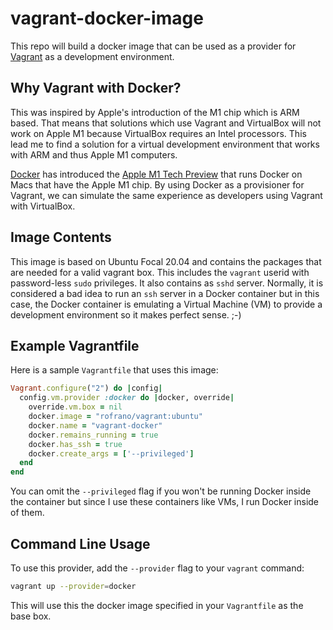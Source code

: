# vagrant-docker-image

This repo will build a docker image that can be used as a provider for [Vagrant](https://www.vagrantup.com) as a development environment.

## Why Vagrant with Docker?

This was inspired by Apple's introduction of the M1 chip which is ARM based. That means that solutions which use Vagrant and VirtualBox will not work on Apple M1 because VirtualBox requires an Intel processors. This lead me to find a solution for a virtual development environment that works with ARM and thus Apple M1 computers.

[Docker](https://www.docker.com) has introduced the [Apple M1 Tech Preview](https://docs.docker.com/docker-for-mac/apple-m1/) that runs Docker on Macs that have the Apple M1 chip. By using Docker as a provisioner for Vagrant, we can simulate the same experience as developers using Vagrant with VirtualBox.

## Image Contents

This image is based on Ubuntu Focal 20.04 and contains  the packages that are needed for a valid vagrant box. This includes the `vagrant` userid with password-less `sudo` privileges. It also contains as `sshd` server. Normally, it is considered a bad idea to run an `ssh` server in a Docker container but in this case, the Docker container is emulating a Virtual Machine (VM) to provide a development environment so it makes perfect sense. ;-)

## Example Vagrantfile

Here is a sample `Vagrantfile` that uses this image:

```ruby
Vagrant.configure("2") do |config|
  config.vm.provider :docker do |docker, override|
    override.vm.box = nil
    docker.image = "rofrano/vagrant:ubuntu"
    docker.name = "vagrant-docker"
    docker.remains_running = true
    docker.has_ssh = true
    docker.create_args = ['--privileged']
  end
end
```

You can omit the `--privileged` flag if you won't be running Docker inside the container but since I use these containers like VMs, I run Docker inside of them.

## Command Line Usage 

To use this provider, add the `--provider` flag to your `vagrant` command:

```sh
vagrant up --provider=docker
```

This will use this the docker image specified in your `Vagrantfile` as the base box.